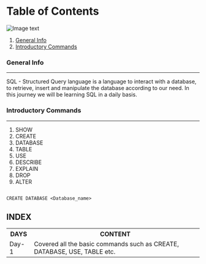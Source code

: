 
# Table of Contents
![Image text](https://cdn.iconscout.com/icon/free/png-256/sql-29-1127899.png)
1. [General Info](#general-info)
2. [Introductory Commands](#introcommmands)
<!-- 3. [Installation](#installation)
4. [Collaboration](#collaboration)
5. [FAQs](#faqs)
-->
<a name="general-info"></a>
### General Info
***
SQL - Structured Query language is a language to interact with a database, to retrieve, insert and manipulate the database according to our need.
In this journey we will be learning SQL in a daily basis.

<a name="introcommmands"></a>
### Introductory Commands
***
1. SHOW
2. CREATE
3. DATABASE
4. TABLE
5. USE
6. DESCRIBE
7. EXPLAIN
8. DROP
9. ALTER

```

CREATE DATABASE <Database_name>

```



<h2>INDEX</h2>

<table>
  <tr>
    <th>DAYS</th>
    <th>CONTENT</th>

  </tr>
  <tr>
    <td>Day-1 </td>
    <td>Covered all the basic commands such as CREATE, DATABASE, USE, TABLE etc.</td>

  </tr>
</table>
